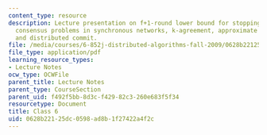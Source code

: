 ```yaml
---
content_type: resource
description: Lecture presentation on f+1-round lower bound for stopping agreement,
  consensus problems in synchronous networks, k-agreement, approximate agreement,
  and distributed commit.
file: /media/courses/6-852j-distributed-algorithms-fall-2009/0628b22125dc0598ad8b1f27422a4f2c_MIT6_852JF09_lec06.pdf
file_type: application/pdf
learning_resource_types:
- Lecture Notes
ocw_type: OCWFile
parent_title: Lecture Notes
parent_type: CourseSection
parent_uid: f492f5bb-8d3c-f429-82c3-260e683f5f34
resourcetype: Document
title: Class 6
uid: 0628b221-25dc-0598-ad8b-1f27422a4f2c
---
```

